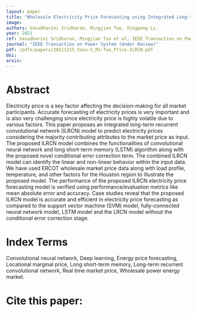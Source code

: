 ```yaml
---
layout: paper
title: "Wholesale Electricity Price Forecasting using Integrated Long-term Recurrent Convolutional Network Model"
image: 
authors: Vasudharini Sridharan, Mingjian Tuo, Xingpeng Li.
year: 2021
ref: Vasudharini Sridharan, Mingjian Tuo et al, IEEE Transaction on Power System (Under Review), 2021.
journal: "IEEE Transaction on Power System (Under Review)"
pdf: /pdfs/papers/20211215_Vasu-S_MJ-Tuo_Price-ILRCN.pdf
doi: 
arxiv: 
---
```


# Abstract
Electricity price is a key factor affecting the decision-making for all market participants. Accurate forecasting of electricity prices is very important and is also very challenging since electricity price is highly volatile due to various factors. This paper proposes an integrated long-term recurrent convolutional network (ILRCN) model to predict electricity prices considering the majority contributing attributes to the market price as input. The proposed ILRCN model combines the functionalities of convolutional neural network and long short-term memory (LSTM) algorithm along with the proposed novel conditional error correction term. The combined ILRCN model can identify the linear and non-linear behavior within the input data. We have used ERCOT wholesale market price data along with load profile, temperature, and other factors for the Houston region to illustrate the proposed model. The performance of the proposed ILRCN electricity price forecasting model is verified using performance/evaluation metrics like mean absolute error and accuracy. Case studies reveal that the proposed ILRCN model is accurate and efficient in electricity price forecasting as compared to the support vector machine (SVM) model, fully-connected neural network model, LSTM model and the LRCN model without the conditional error correction stage.

# Index Terms
Convolutional neural network, Deep learning, Energy price forecasting, Locational marginal price, Long short-term memory, Long-term recurrent convolutional network, Real time market price, Wholesale power energy market.

# Cite this paper:
